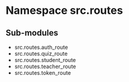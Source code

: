Namespace src.routes
====================

Sub-modules
-----------
* src.routes.auth_route
* src.routes.quiz_route
* src.routes.student_route
* src.routes.teacher_route
* src.routes.token_route